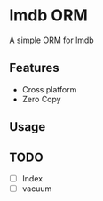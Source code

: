 # lmdb ORM
A simple ORM for lmdb

## Features
- Cross platform
- Zero Copy

## Usage

## TODO
- [ ] Index
- [ ] vacuum
